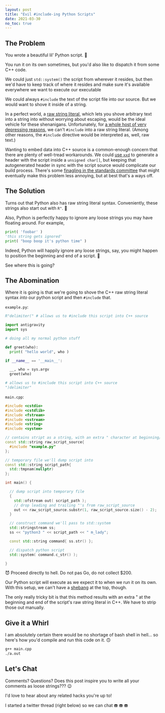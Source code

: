 ```yaml
---
layout: post
title: "Evil #include-ing Python Scripts"
date: 2021-03-30
no_toc: true
---
```


## The Problem

You wrote a beautiful lil' Python script.
:snake:

You run it on its own sometimes, but you'd also like to dispatch it from some C++ code.

We could just `std::system()` the script from wherever it resides, but then we'd have to keep track of where it resides and make sure it's available everywhere we want to execute our executable

We could always `#include` the text of the script file into our source.
But we would want to shove it inside of a string.

In a perfect world, a [raw string literal](https://en.cppreference.com/w/cpp/language/string_literal), which lets you shove arbitrary text into a string into without worrying about escaping, would be the ideal vehicle for these shenanigans.
Unfortunately, for [a whole host of very depressing reasons](https://stackoverflow.com/a/37623408), we can't `#include` into a raw string literal.
(Among other reasons, the `#include` directive would be interpreted as, well, raw text.)

Wanting to embed data into C++ source is a common-enough concern that there are plenty of well-tread workarounds.
We could [use `xxd`](https://stackoverflow.com/a/411000) to generate a header with the script inside a `unsigned char[]`, but keeping that autogenerated header in sync with the script source would complicate our build process.
There's some [finagling in the standards committee](http://www.open-std.org/jtc1/sc22/wg21/docs/papers/2018/p1040r0.html) that might eventually make this problem less annoying, but at best that's a ways off.

## The Solution

Turns out that Python also has raw string literal syntax.
Conveniently, these strings also start out with `R"`.
:thinking:

Also, Python is perfectly happy to ignore any loose strings you may have floating around.
For example,
```python
print( 'foobar' )
'this string gets ignored'
print( "boop boop it's python time" )
```

Indeed, Python will happily ignore any loose strings, say, you might happen to position the beginning and end of a script.
:monocle_face:

See where this is going?

## The Abomination

Where it is going is that we're going to shove the C++ raw string literal syntax *into* our python script and then `#include` that.

`example.py`:
```python
R"delimiter(" # allows us to #include this script into C++ source

import antigravity
import sys

# doing all my normal python stuff

def greet(who):
  print( "hello world", who )

if __name__ == '__main__':

  __, who = sys.argv
  greet(who)

# allows us to #include this script into C++ source
")delimiter"
```

`main.cpp`:
```cpp
#include <cstdio>
#include <cstdlib>
#include <fstream>
#include <sstream>
#include <string>
#include <system>

// contains stript as a string, with an extra " character at beginning/end
const std::string raw_script_source{
  #include "example.py"
};

// temporary file we'll dump script into
const std::string script_path{
  std::tmpnam(nullptr)
};

int main() {

  // dump script into temporary file
  {
    std::ofstream out( script_path );
    // drop leading and trailing "'s from raw_script_source
    out << raw_script_source.substr(1, raw_script_source.size() - 2);
  }

  // construct command we'll pass to std::system
  std::stringstream ss;
  ss << "python3 " << script_path << " m_lady";

  const std::string command{ ss.str() };

  // dispatch python script
  std::system( command.c_str() );

}
```

:smiling_imp:
Proceed directly to hell.
Do not pas Go, do not collect $200.

Our Python script will execute as we expect it to when we run it on its own.
With this setup, we can't have a [shebang](https://en.wikipedia.org/wiki/Shebang_(Unix)) at the top, though.

The only really tricky bit is that this method results with an extra " at the beginning and end of the script's raw string literal in C++.
We have to strip those out manually.

## Give it a Whirl

I am absolutely certain there would be no shortage of bash shell in hell... so here's how you'd compile and run this code on it.
:upside_down_face:

```bash
g++ main.cpp
./a.out
```

## Let's Chat

Comments?
Questions?
Does this post inspire you to write all your comments as loose strings???
:wink:

I'd love to hear about any related hacks you're up to!

I started a twitter thread (right below) so we can chat :phone: :phone: :phone:
